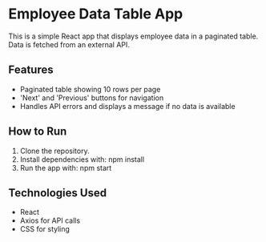 # Employee Data Table App

This is a simple React app that displays employee data in a paginated table. Data is fetched from an external API.

## Features

- Paginated table showing 10 rows per page
- 'Next' and 'Previous' buttons for navigation
- Handles API errors and displays a message if no data is available

## How to Run

1. Clone the repository.
2. Install dependencies with:
   npm install
3. Run the app with:
   npm start

## Technologies Used

- React
- Axios for API calls
- CSS for styling
